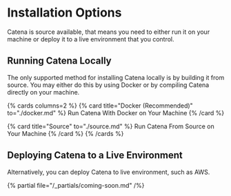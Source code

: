 # Installation Options

Catena is source available, that means you need to either run it on your machine or deploy it to a live environment that you control.

## Running Catena Locally

The only supported method for installing Catena locally is by building it from source. You may either do this by using Docker or by compiling Catena directly on your machine.

{% cards columns=2 %}
{% card title="Docker (Recommended)" to="./docker.md" %}
Run Catena With Docker on Your Machine
{% /card %}

{% card title="Source" to="./source.md" %}
Run Catena From Source on Your Machine
{% /card %}
{% /cards %}

## Deploying Catena to a Live Environment

Alternatively, you can deploy Catena to live environment, such as AWS.

{% partial file="/_partials/coming-soon.md" /%}